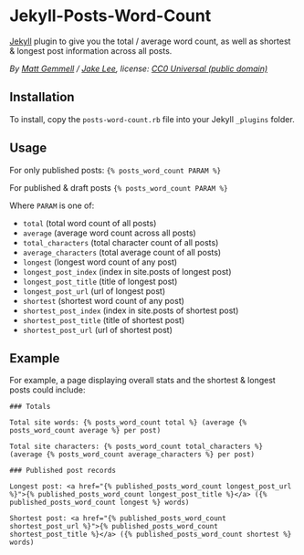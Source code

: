 # Jekyll-Posts-Word-Count

[Jekyll](http://jekyllrb.com) plugin to give you the total / average word count, as well as shortest & longest post information across all posts.

*By [Matt Gemmell](https://mattgemmell.com) / [Jake Lee](https://jakelee.co.uk), license: [CC0 Universal (public domain)](https://creativecommons.org/publicdomain/zero/1.0/deed.en)*

## Installation

To install, copy the `posts-word-count.rb` file into your Jekyll `_plugins` folder.

## Usage

For only published posts: `{% posts_word_count PARAM %}`

For published & draft posts `{% posts_word_count PARAM %}`

Where `PARAM` is one of:

*	`total` (total word count of all posts)
*	`average` (average word count across all posts)
* `total_characters` (total character count of all posts)
* `average_characters` (total average count of all posts)
*	`longest` (longest word count of any post)
*	`longest_post_index` (index in site.posts of longest post)
*	`longest_post_title` (title of longest post)
* `longest_post_url` (url of longest post)
*	`shortest` (shortest word count of any post)
*	`shortest_post_index` (index in site.posts of shortest post)
*	`shortest_post_title` (title of shortest post)
* `shortest_post_url` (url of shortest post)

## Example

For example, a page displaying overall stats and the shortest & longest posts could include:

```
### Totals

Total site words: {% posts_word_count total %} (average {% posts_word_count average %} per post)

Total site characters: {% posts_word_count total_characters %} (average {% posts_word_count average_characters %} per post)

### Published post records 

Longest post: <a href="{% published_posts_word_count longest_post_url %}">{% published_posts_word_count longest_post_title %}</a> ({% published_posts_word_count longest %} words)

Shortest post: <a href="{% published_posts_word_count shortest_post_url %}">{% published_posts_word_count shortest_post_title %}</a> ({% published_posts_word_count shortest %} words)
```
